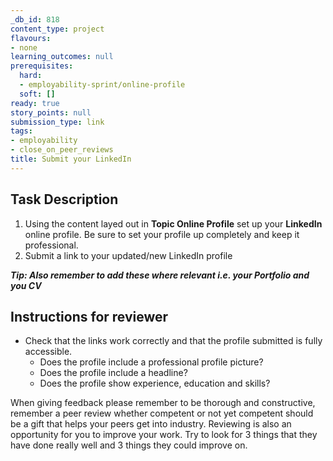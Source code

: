 ```yaml
---
_db_id: 818
content_type: project
flavours:
- none
learning_outcomes: null
prerequisites:
  hard:
  - employability-sprint/online-profile
  soft: []
ready: true
story_points: null
submission_type: link
tags:
- employability
- close_on_peer_reviews
title: Submit your LinkedIn
---
```

## Task Description
1. Using the content layed out in **Topic Online Profile** set up your **LinkedIn** online profile. Be sure to set your profile up completely and keep it professional.
2. Submit a link to your updated/new LinkedIn profile

***Tip: Also remember to add these where relevant i.e. your Portfolio and you CV***

## Instructions for reviewer
- Check that the links work correctly and that the profile submitted is fully accessible.
    - Does the profile include a professional profile picture?
    - Does the profile include a headline?
    - Does the profile show experience, education and skills?
    
When giving feedback please remember to be thorough and constructive, remember a peer review whether competent or not yet competent should be a gift that helps your peers get into industry. Reviewing is also an opportunity for you to improve your work. Try to look for 3 things that they have done really well and 3 things they could improve on.
